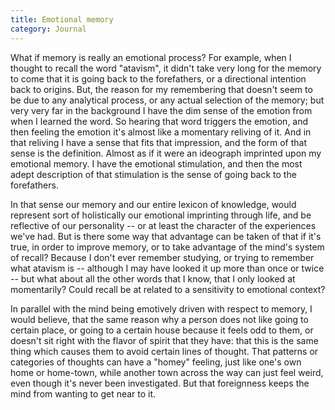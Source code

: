 ```yaml
---
title: Emotional memory
category: Journal
---
```


What if memory is really an emotional process?  For example, when I
thought to recall the word "atavism", it didn't take very long for the
memory to come that it is going back to the forefathers, or a
directional intention back to origins.  But, the reason for my
remembering that doesn't seem to be due to any analytical process, or
any actual selection of the memory; but very very far in the background
I have the dim sense of the emotion from when I learned the word.  So
hearing that word triggers the emotion, and then feeling the emotion
it's almost like a momentary reliving of it.  And in that reliving I
have a sense that fits that impression, and the form of that sense is
the definition.  Almost as if it were an ideograph imprinted upon my
emotional memory.  I have the emotional stimulation, and then the most
adept description of that stimulation is the sense of going back to the
forefathers.

In that sense our memory and our entire lexicon of knowledge, would
represent sort of holistically our emotional imprinting through life,
and be reflective of our personality -- or at least the character of the
experiences we've had.  But is there some way that advantage can be
taken of that if it's true, in order to improve memory, or to take
advantage of the mind's system of recall?  Because I don't ever remember
studying, or trying to remember what atavism is -- although I may have
looked it up more than once or twice -- but what about all the other
words that I know, that I only looked at momentarily?  Could recall be
at related to a sensitivity to emotional context?

In parallel with the mind being emotively driven with respect to memory,
I would believe, that the same reason why a person does not like going
to certain place, or going to a certain house because it feels odd to
them, or doesn't sit right with the flavor of spirit that they have:
that this is the same thing which causes them to avoid certain lines of
thought.  That patterns or categories of thoughts can have a "homey"
feeling, just like one's own home or home-town, while another town
across the way can just feel weird, even though it's never been
investigated.  But that foreignness keeps the mind from wanting to get
near to it.


